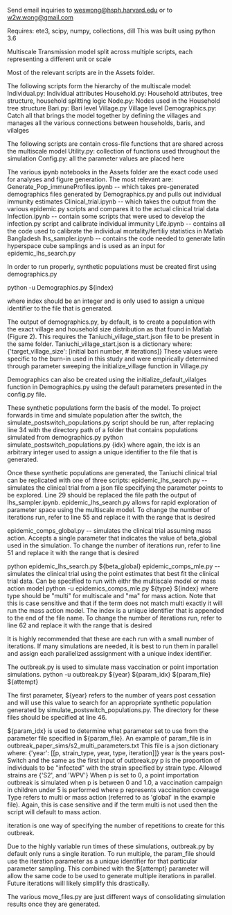 Send email inquiries to weswong@hsph.harvard.edu or to w2w.wong@gmail.com

Requires: ete3, scipy, numpy, collections, dill This was built using python 3.6

Multiscale Transmission model split across multiple scripts, each representing a different unit or scale

Most of the relevant scripts are in the Assets folder.

The following scripts form the hierarchy of the multiscale model: Individual.py: Individual attributes Household.py: Household attributes, tree structure, household splitting logic Node.py: Nodes used in the Household tree structure Bari.py: Bari level Village.py Village level Demographics.py: Catch all that brings the model together by defining the villages and manages all the various connections between households, baris, and vilalges

The following scripts are contain cross-file functions that are shared across the multiscale model Utility.py: collection of functions used throughout the simulation Config.py: all the parameter values are placed here

The various ipynb notebooks in the Assets folder are the exact code used for analyses and figure generation. The most relevant are: Generate_Pop_immuneProfiles.ipynb -- which takes pre-generated demographics files generated by Demographics.py and pulls out individual immunity estimates Clinical_trial.ipynb -- which takes the output from the various epidemic.py scripts and compares it to the actual clinical trial data Infection.ipynb -- contain some scripts that were used to develop the infection.py script and calibrate individual immunity Life.ipynb -- contains all the code used to calibrate the individual mortality/fertiliy statistics in Matlab Bangladesh lhs_sampler.ipynb -- contains the code needed to generate latin hyperspace cube samplings and is used as an input for epidemic_lhs_search.py

In order to run properly, synthetic populations must be created first using demographics.py

python -u Demographics.py ${index}

where index should be an integer and is only used to assign a unique identifier to the file that is generated.

The output of demographics.py, by default, is to create a population with the exact village and household size distribution as that found in Matlab (Figure 2). This requires the Taniuchi_village_start.json file to be present in the same folder. Taniuchi_village_start.json is a dictionary where: {'target_village_size': [initial bari number, # iterations]} These values were specific to the burn-in used in this study and were empirically determined through parameter sweeping the initialize_village function in Village.py

Demographics can also be created using the initialize_default_vilalges function in Demographics.py using the default parameters presented in the config.py file.

These synthetic populations form the basis of the model. To project forwards in time and simulate population after the switch, the simulate_postswitch_populations.py script should be run, after replacing line 34 with the directory path of a folder that contains populations simulated from demographics.py python simulate_postswitch_populations.py {idx} where again, the idx is an arbitrary integer used to assign a unique identifier to the file that is generated.

Once these synthetic populations are generated, the Taniuchi clinical trial can be replicated with one of three scripts: epidemic_lhs_search.py -- simulates the clinical trial from a json file specifying the parameter points to be explored. Line 29 should be replaced the file path the output of lhs_sampler.ipynb. epidemic_lhs_search.py allows for rapid exploration of parameter space using the multiscale model. To change the number of iterations run, refer to line 55 and replace it with the range that is desired

epidemic_comps_global.py -- simulates the clinical trial assuming mass action. Accepts a single parameter that indicates the value of beta_global used in the simulation. To change the number of iterations run, refer to line 51 and replace it with the range that is desired

python epidemic_lhs_search.py ${beta_global} epidemic_comps_mle.py -- simulates the clinical trial using the point estimates that best fit the clinical trial data. Can be specified to run with eithr the multiscale model or mass action model python -u epidemics_comps_mle.py ${type} ${index} where type should be "multi" for multiscale and "ma" for mass action. Note that this is case sensitive and that if the term does not match multi exactly it will run the mass action model. The index is a unique identifier that is appended to the end of the file name. To change the number of iterations run, refer to line 62 and replace it with the range that is desired

It is highly recommended that these are each run with a small number of iterations. If many simulations are needed, it is best to run them in parallel and assign each parallelized asssignment with a unique index identifier.

The outbreak.py is used to simulate mass vaccination or point importation simulations. python -u outbreak.py ${year} ${param_idx} ${param_file} ${attempt}

The first parameter, ${year} refers to the number of years post cessation and will use this value to search for an appropriate synthetic population generated by simulate_postswitch_populations.py. The directory for these files should be specified at line 46.

${param_idx} is used to determine what parameter set to use from the parameter file specified in ${param_file}. An example of param_file is in outbreak_paper_sims/s2_multi_parameters.txt This file is a json dictionary where: {'year': [[p, strain_type, year, type, iteration]]} year is the years post-Switch and the same as the first input of outbreak.py p is the proportion of individuals to be "infected" with the strain specified by strain type. Allowed strains are {'S2', and 'WPV'} When p is set to 0, a point importation outbreak is simulated when p is between 0 and 1.0, a vaccination campaign in children under 5 is performed where p represents vaccination coverage Type refers to multi or mass action (referred to as 'global' in the example file). Again, this is case sensitive and if the term multi is not used then the script will default to mass action.

iteration is one way of specifying the number of repetitions to create for this outbreak.

Due to the highly variable run times of these simulations, outbreak.py by default only runs a single iteration. To run multiple, the param_file should use the iteration parameter as a unique identifier for that particular parameter sampling. This combined with the ${attempt} parameter will allow the same code to be used to generate multiple iterations in parallel. Future iterations will likely simplify this drastically.

The various move_files.py are just different ways of consolidating simulation results once they are generated.